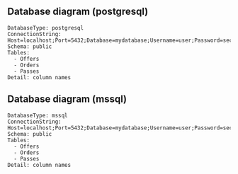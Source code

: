 ## Database diagram (postgresql)

```db
DatabaseType: postgresql
ConnectionString: Host=localhost;Port=5432;Database=mydatabase;Username=user;Password=secret
Schema: public
Tables: 
  - Offers
  - Orders
  - Passes
Detail: column names
```

## Database diagram (mssql)

```db
DatabaseType: mssql
ConnectionString: Host=localhost;Port=5432;Database=mydatabase;Username=user;Password=secret
Schema: public
Tables: 
  - Offers
  - Orders
  - Passes
Detail: column names
```
